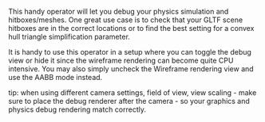 This handy operator will let you debug your physics simulation and hitboxes/meshes. One great use case is to check that your GLTF scene hitboxes are in the correct locations or to find the best setting for a convex hull triangle simplification parameter.

It is handy to use this operator in a setup where you can toggle the debug view or hide it since the wireframe rendering can become quite CPU intensive. You may also simply uncheck the Wireframe rendering view and use the AABB mode instead.

tip:
when using different camera settings, field of view, view scaling - make sure to place the debug renderer after the camera - so your graphics and physics debug rendering match correctly.
